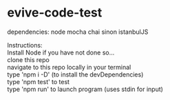 # evive-code-test
dependencies: node mocha chai sinon istanbulJS

Instructions: <br />
    Install Node if you have not done so... <br />
  clone this repo <br />
  navigate to this repo locally in your terminal <br />
  type 'npm i -D' (to install the devDependencies) <br />
  type 'npm test' to test <br />
  type 'npm run' to launch program (uses stdin for input) <br />
